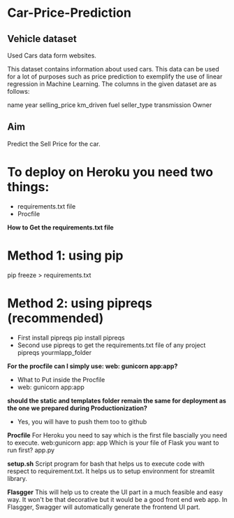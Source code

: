 # Car-Price-Prediction

## Vehicle dataset
Used Cars data form websites. 

This dataset contains information about used cars.
This data can be used for a lot of purposes such as price prediction to exemplify the use of linear regression in Machine Learning.
The columns in the given dataset are as follows:

name
year
selling_price
km_driven
fuel
seller_type
transmission
Owner

## Aim 

Predict the Sell Price for the car. 

# To deploy on Heroku you need two things:
+ requirements.txt file
+ Procfile

**How to Get the requirements.txt file**

# Method 1: using pip
pip freeze > requirements.txt

# Method 2: using pipreqs (recommended)
+ First install pipreqs
pip install pipreqs
+ Second use pipreqs to get the requirements.txt file of any project
pipreqs yourmlapp_folder

**For the  procfile can I simply use: web: gunicorn app:app?**
+ What to Put inside the Procfile
+ web: gunicorn app:app

**should the static and templates folder remain the same for deployment as the one we prepared during Productionization?**
+ Yes,  you will have to push them too to github

**Procfile**
For Heroku you need to say which is the first file bascially you need to execute. 
web:gunicorn app: app
Which is your file of Flask you want to run first? app.py

**setup.sh**
Script program for bash that helps us to execute code with respect to requirement.txt. 
It helps us to setup environment for streamlit library. 

**Flasgger**
This will help us to create the UI part in a much feasible and easy way. It won't be that decorative but it would be a good front end web app. In Flasgger, Swagger will automatically generate the frontend UI part. 
